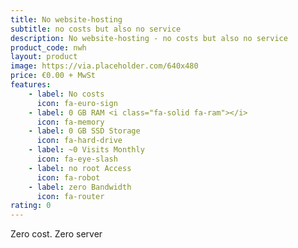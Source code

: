 ```yaml
---
title: No website-hosting
subtitle: no costs but also no service
description: No website-hosting - no costs but also no service
product_code: nwh
layout: product
image: https://via.placeholder.com/640x480
price: €0.00 + MwSt
features:
    - label: No costs
      icon: fa-euro-sign
    - label: 0 GB RAM <i class="fa-solid fa-ram"></i>
      icon: fa-memory
    - label: 0 GB SSD Storage
      icon: fa-hard-drive
    - label: ~0 Visits Monthly 
      icon: fa-eye-slash
    - label: no root Access 
      icon: fa-robot
    - label: zero Bandwidth 
      icon: fa-router
rating: 0
---
```

Zero cost. Zero server
